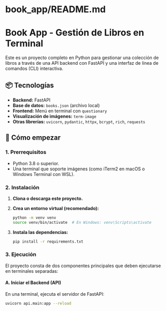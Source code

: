 # book_app/README.md

# Book App - Gestión de Libros en Terminal

Este es un proyecto completo en Python para gestionar una colección de libros a través de una API backend con FastAPI y una interfaz de línea de comandos (CLI) interactiva.

## 📦 Tecnologías

*   **Backend:** FastAPI
*   **Base de datos:** `books.json` (archivo local)
*   **Frontend:** Menú en terminal con `questionary`
*   **Visualización de imágenes:** `term-image`
*   **Otras librerías:** `uvicorn`, `pydantic`, `httpx`, `bcrypt`, `rich`, `requests`

## 🚀 Cómo empezar

### 1. Prerrequisitos

*   Python 3.8 o superior.
*   Una terminal que soporte imágenes (como iTerm2 en macOS o Windows Terminal con WSL).

### 2. Instalación

1.  **Clona o descarga este proyecto.**

2.  **Crea un entorno virtual (recomendado):**
    ```bash
    python -m venv venv
    source venv/bin/activate  # En Windows: venv\Scripts\activate
    ```

3.  **Instala las dependencias:**
    ```bash
    pip install -r requirements.txt
    ```

### 3. Ejecución

El proyecto consta de dos componentes principales que deben ejecutarse en terminales separadas:

#### A. Iniciar el Backend (API)

En una terminal, ejecuta el servidor de FastAPI:

```bash
uvicorn api.main:app --reload